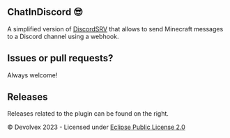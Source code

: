 ## ChatInDiscord 😎
A simplified version of [DiscordSRV](https://www.spigotmc.org/resources/discordsrv.18494/) that allows to send Minecraft messages to a Discord channel using a webhook.

## Issues or pull requests?
Always welcome!

## Releases
Releases related to the plugin can be found on the right.


© Devolvex 2023 - Licensed under [Eclipse Public License 2.0](https://github.com/Devolvex/ChatInDiscord/blob/main/LICENSE)
